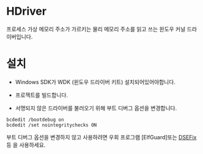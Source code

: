 # HDriver
프로세스 가상 메모리 주소가 가르키는 물리 메모리 주소를 읽고 쓰는 윈도우 커널 드라이버입니다.

# 설치
- Windows SDK가 WDK (윈도우 드라이버 키트) 설치되어있어야합니다.
  
- 프로젝트를 빌드합니다.

- 서명되지 않은 드라이버를 불러오기 위해 부트 디버그 옵션을 변경합니다.
```
bcdedit /bootdebug on
bcdedit /set nointegritychecks ON
```

  부트 디버그 옵션을 변경하지 않고 사용하려면 우회 프로그램 [ElfGuard]또는 [DSEFix] 등 을 사용하세요.

[EfiGuard]: https://github.com/Mattiwatti/EfiGuard
[DSEFix]: https://github.com/hfiref0x/DSEFix
